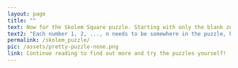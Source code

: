 ```yaml
---
layout: page
title: ""
text: Now for the Skolem Square puzzle. Starting with only the blank zeroes, can you fill the correct number into each white square and find the unique solution?
text2: "Each number 1, 2, ..., n needs to be somewhere in the puzzle, but not every row or column."
permalink: /skolem_puzzle/
pic: /assets/pretty-puzzle-none.png
link: Continue reading to find out more and try the puzzles yourself!
---
```


